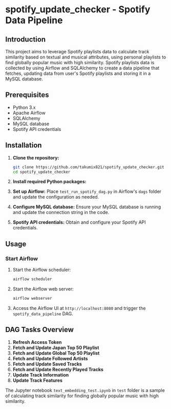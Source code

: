 # spotify_update_checker - Spotify Data Pipeline

## Introduction
This project aims to leverage Spotify playlists data to calculate track similarity based on textual and musical attributes, using personal playlists to find globally popular music with high similarity. 
Spotify playlists data is collected by using Airflow and SQLAlchemy to create a data pipeline that fetches, updating data from user's Spotify playlists and storing it in a MySQL database. 

## Prerequisites
- Python 3.x
- Apache Airflow
- SQLAlchemy
- MySQL database
- Spotify API credentials

## Installation

1. **Clone the repository:**
    ```bash
    git clone https://github.com/takumix821/spotify_update_checker.git
    cd spotify_update_checker
    ```

2. **Install required Python packages:**

3. **Set up Airflow:**
    Place `test_run_spotify_dag.py` in Airflow's `dags` folder and update the configuration as needed.

4. **Configure MySQL database:**
    Ensure your MySQL database is running and update the connection string in the code.

5. **Spotify API credentials:**
    Obtain and configure your Spotify API credentials.

## Usage

### Start Airflow
1. Start the Airflow scheduler:
    ```bash
    airflow scheduler
    ```

2. Start the Airflow web server:
    ```bash
    airflow webserver
    ```

3. Access the Airflow UI at `http://localhost:8080` and trigger the `spotify_data_pipeline` DAG.

## DAG Tasks Overview

1. **Refresh Access Token**
2. **Fetch and Update Japan Top 50 Playlist**
3. **Fetch and Update Global Top 50 Playlist**
4. **Fetch and Update Followed Artists**
5. **Fetch and Update Saved Tracks**
6. **Fetch and Update Recently Played Tracks**
7. **Update Track Information**
8. **Update Track Features**

The Jupyter notebook `text_embedding_test.ipynb` in `test` folder is a sample of calculating track similarity for finding globally popular music with high similarity. 

